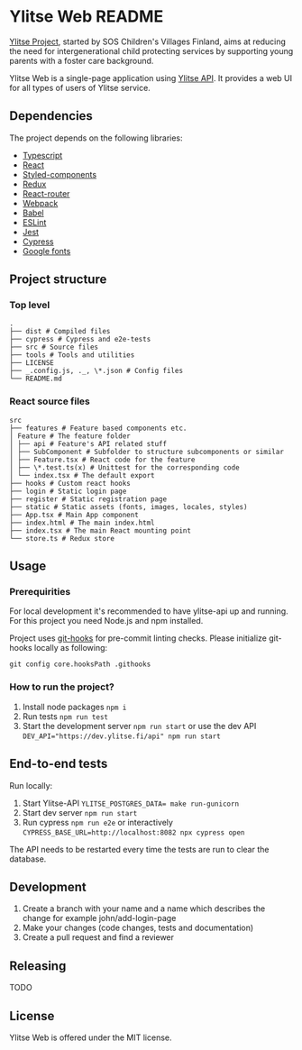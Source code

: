 # Ylitse Web README

[Ylitse Project][], started by SOS Children's Villages Finland, aims at
reducing the need for intergenerational child protecting services by
supporting young parents with a foster care background.

Ylitse Web is a single-page application using [Ylitse API](https://gitlab.com/ylitse/ylitse-api/). It provides
a web UI for all types of users of Ylitse service.

[ylitse project]: https://www.sos-lapsikyla.fi/ylitse-mentorapp/
[ylitse api]: https://gitlab.com/ylitse/ylitse-api/
[ylitse mobile app]: https://github.com/sos-lapsikyla/ylitse-app

## Dependencies

The project depends on the following libraries:

- [Typescript](https://www.typescriptlang.org/)
- [React](https://reactjs.org/)
- [Styled-components](https://styled-components.com/)
- [Redux](https://redux.js.org/)
- [React-router](https://reactrouter.com/)
- [Webpack](https://webpack.js.org/)
- [Babel](https://babeljs.io/)
- [ESLint](https://eslint.org/)
- [Jest](https://jestjs.io/)
- [Cypress](https://www.cypress.io/)
- [Google fonts](https://fonts.google.com/)

## Project structure

### Top level

    .
    ├── dist # Compiled files
    ├── cypress # Cypress and e2e-tests
    ├── src # Source files
    ├── tools # Tools and utilities
    ├── LICENSE
    ├── _.config.js, ._, \*.json # Config files
    └── README.md

### React source files

    src
    ├── features # Feature based components etc.
    │ Feature # The feature folder
    │ ├── api # Feature's API related stuff
    │ ├── SubComponent # Subfolder to structure subcomponents or similar
    │ ├── Feature.tsx # React code for the feature
    │ ├── \*.test.ts(x) # Unittest for the corresponding code
    │ └── index.tsx # The default export
    ├── hooks # Custom react hooks
    ├── login # Static login page
    ├── register # Static registration page
    ├── static # Static assets (fonts, images, locales, styles)
    ├── App.tsx # Main App component
    ├── index.html # The main index.html
    ├── index.tsx # The main React mounting point
    └── store.ts # Redux store

## Usage

### Prerequirities

For local development it's recommended to have ylitse-api up and running. For this project you need Node.js and npm installed.

Project uses [git-hooks](https://git-scm.com/book/en/v2/Customizing-Git-Git-Hooks) for pre-commit linting checks. Please initialize git-hooks locally as following:

`git config core.hooksPath .githooks`

### How to run the project?

1. Install node packages `npm i`
1. Run tests `npm run test`
1. Start the development server `npm run start` or use the dev API `DEV_API="https://dev.ylitse.fi/api" npm run start`

## End-to-end tests

Run locally:

1. Start Ylitse-API `YLITSE_POSTGRES_DATA= make run-gunicorn`
1. Start dev server `npm run start`
1. Run cypress `npm run e2e` or interactively
   `CYPRESS_BASE_URL=http://localhost:8082 npx cypress open`

The API needs to be restarted every time the tests are run to clear the database.

## Development

1. Create a branch with your name and a name which describes the change for example john/add-login-page
1. Make your changes (code changes, tests and documentation)
1. Create a pull request and find a reviewer

## Releasing

TODO

## License

Ylitse Web is offered under the MIT license.
